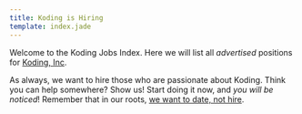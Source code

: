 ```yaml
---
title: Koding is Hiring
template: index.jade
---
```


Welcome to the Koding Jobs Index. Here we will list all *advertised* positions
for [Koding, Inc][0].

As always, we want to hire those who are passionate about Koding. Think
you can help somewhere? Show us! Start doing it now, and *you will be noticed*!
Remember that in our roots, [we want to date, not hire][1].


[0]: https://koding.com
[1]: http://blog.koding.com/2012/06/we-want-to-date-not-hire/
